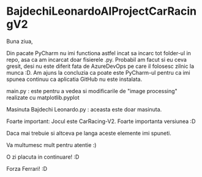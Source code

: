 # BajdechiLeonardoAIProjectCarRacingV2

Buna ziua,

Din pacate PyCharm nu imi functiona astfel incat sa incarc tot folder-ul in repo, asa ca am incarcat doar fisierele .py.
Probabil am facut si eu ceva gresit, desi nu este diferit fata de AzureDevOps pe care il folosesc zilnic la munca :D. 
Am ajuns la concluzia ca poate este PyCharm-ul pentru ca imi spunea continuu ca aplicatia GitHub nu este instalata. 

main.py : este pentru a vedea si modificarile de "image processing" realizate cu matplotlib.pyplot

Masinuta Bajdechi Leonardo.py : aceasta este doar masinuta. 

Foarte important: Jocul este CarRacing-V2. Foarte importanta versiunea :D 

Daca mai trebuie si altceva pe langa aceste elemente imi spuneti.

Va multumesc mult pentru atentie :) 

O zi placuta in continuare! :D 

Forza Ferrari! :D 

